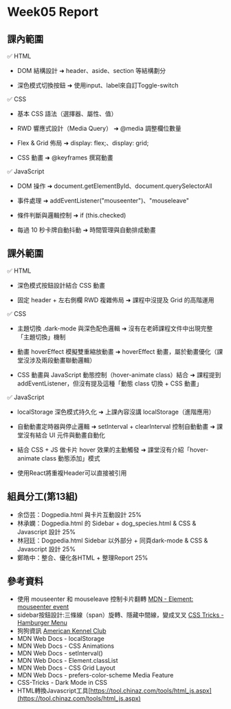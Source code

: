 # Week05 Report

## 課內範圍

✅ HTML

- DOM 結構設計
➜ header、aside、section 等結構劃分

- 深色模式切換按鈕
➜ 使用input、label來自訂Toggle-switch

✅ CSS

- 基本 CSS 語法（選擇器、屬性、值）

- RWD 響應式設計（Media Query）
➜ @media 調整欄位數量

- Flex & Grid 佈局
➜ display: flex;、display: grid;

- CSS 動畫
➜ @keyframes 撰寫動畫

✅ JavaScript

- DOM 操作
➜ document.getElementById、document.querySelectorAll

- 事件處理
➜ addEventListener("mouseenter")、"mouseleave"

- 條件判斷與邏輯控制
➜ if (this.checked)

- 每過 10 秒卡牌自動抖動
➜ 時間管理與自動排成動畫

## 課外範圍

✅ HTML

- 深色模式按鈕設計結合 CSS 動畫

- 固定 header + 左右側欄 RWD 複雜佈局
➜ 課程中沒提及 Grid 的高階運用

✅ CSS

- 主題切換 .dark-mode 與深色配色邏輯
➜ 沒有在老師課程文件中出現完整「主題切換」機制

- 動畫 hoverEffect 模擬雙重縮放動畫
➜ hoverEffect 動畫，屬於動畫優化（課堂沒涉及兩段動畫聯動邏輯）

- CSS 動畫與 JavaScript 動態控制（hover-animate class）結合
➜ 課程提到 addEventListener，但沒有提及這種「動態 class 切換 + CSS 動畫」

✅ JavaScript

- localStorage 深色模式持久化
➜ 上課內容沒講 localStorage（進階應用）

- 自動動畫定時器與停止邏輯
➜ setInterval + clearInterval 控制自動動畫
➜ 課堂沒有結合 UI 元件與動畫自動化

- 結合 CSS + JS 做卡片 hover 效果的主動觸發
➜ 課堂沒有介紹「hover-animate class 動態添加」模式

- 使用React將重複Header可以直接被引用

## 組員分工(第13組)

- 余岱芸：Dogpedia.html 與卡片互動設計 25%
- 林承嫻：Dogpedia.html 的 Sidebar + dog_species.html & CSS & Javascript 設計 25%
- 林冠廷：Dogpedia.html Sidebar 以外部分 + 同頁dark-mode & CSS & Javascript 設計 25%
- 鄭皓中：整合、優化各HTML + 整理Report 25%

## 參考資料

- 使用 mouseenter 和 mouseleave 控制卡片翻轉 [MDN - Element: mouseenter event](https://developer.mozilla.org/en-US/docs/Web/API/Element/mouseenter_event)
- sidebar按鈕設計:三條線（span）旋轉、隱藏中間線，變成叉叉 [CSS Tricks - Hamburger Menu](https://css-tricks.com/hamburger-menu-with-a-side-of-react-hooks-and-styled-components/)
- 狗狗資訊 [American Kennel Club](https://www.akc.org/)
- MDN Web Docs - localStorage
- MDN Web Docs - CSS Animations
- MDN Web Docs - setInterval()
- MDN Web Docs - Element.classList
- MDN Web Docs - CSS Grid Layout
- MDN Web Docs - prefers-color-scheme Media Feature
- CSS-Tricks - Dark Mode in CSS
- HTML轉換Javascript工具[https://tool.chinaz.com/tools/html_js.aspx](https://tool.chinaz.com/tools/html_js.aspx)
